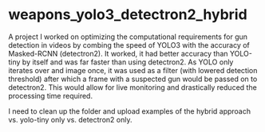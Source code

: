 # weapons_yolo3_detectron2_hybrid

A project I worked on optimizing the computational requirements for gun detection in videos by combing the speed of YOLO3 with the accuracy of Masked-RCNN (detectron2). 
It worked, it had better accuracy than YOLO-tiny by itself and was far faster than using detectron2. As YOLO only iterates over and image once, it was used as a filter 
(with lowered detection threshold) after which a frame with a suspected gun would be passed on to detectron2. This would allow for live monitoring and drastically reduced the 
processing time required.

I need to clean up the folder and upload examples of the hybrid approach vs. yolo-tiny only vs. detectron2 only.
